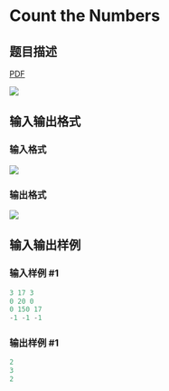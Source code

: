 # Count the Numbers

## 题目描述

[problemUrl]: https://uva.onlinejudge.org/index.php?option=com_onlinejudge&Itemid=8&category=19&page=show_problem&problem=1653

[PDF](https://uva.onlinejudge.org/external/107/p10712.pdf)

![](https://cdn.luogu.com.cn/upload/vjudge_pic/UVA10712/afb33fbaf7707ec5ea72e2a9f36ff404e7c34220.png)

## 输入输出格式

### 输入格式

![](https://cdn.luogu.com.cn/upload/vjudge_pic/UVA10712/ebd5d502a4365882528ef941fdfb541a80143503.png)

### 输出格式

![](https://cdn.luogu.com.cn/upload/vjudge_pic/UVA10712/464976e332e71004538d32519a021c8ff0f7d54a.png)

## 输入输出样例

### 输入样例 #1

```cpp
3 17 3
0 20 0
0 150 17
-1 -1 -1
```


### 输出样例 #1

```cpp
2
3
2
```


